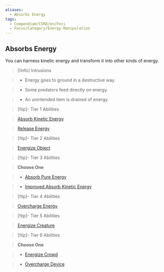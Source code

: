 ```yaml
---
aliases:
  - Absorbs Energy
tags:
  - Compendium/CSRD/en/Foci
  - Focus/Category/Energy-Manipulation
---
```

  
    
## Absorbs Energy    
You can harness kinetic energy and transform it into other kinds of energy.    
  
>[!info] Intrusions    
>- Energy goes to ground in a destructive way.    
>- Some predators feed directly on energy.    
>- An unintended item is drained of energy.    
  
  
>[!tip]- Tier 1 Abilities    
> [Absorb Kinetic Energy](Absorb-Kinetic-Energy.md)    
> [Release Energy](Release-Energy.md)    
  
  
>[!tip]- Tier 2 Abilities    
> [Energize Object](Energize-Object.md)    
  
  
>[!tip]- Tier 3 Abilities    
> **Choose One**    
>- [Absorb Pure Energy](Absorb-Pure-Energy.md)    
>- [Improved Absorb Kinetic Energy](Improved-Absorb-Kinetic-Energy.md)    
  
  
>[!tip]- Tier 4 Abilities    
> [Overcharge Energy](Overcharge-Energy.md)    
  
  
>[!tip]- Tier 5 Abilities    
> [Energize Creature](Energize-Creature.md)    
  
  
>[!tip]- Tier 6 Abilities    
> **Choose One**    
>- [Energize Crowd](Energize-Crowd.md)    
>- [Overcharge Device](Overcharge-Device.md)